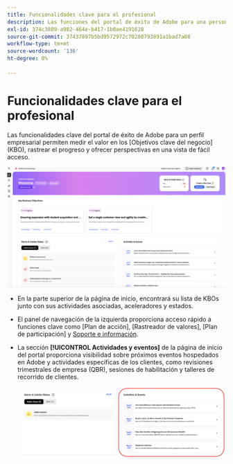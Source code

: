 ```yaml
---
title: Funcionalidades clave para el profesional
description: Las funciones del portal de éxito de Adobe para una persona de negocios permiten medir el valor en objetivos clave del negocio, rastrear el progreso y ofrecer perspectivas en una vista de fácil acceso.
exl-id: 374c3809-a982-464e-b417-1b0ae4191628
source-git-commit: 37437897b5bd9572972c70280793891a1bad7a08
workflow-type: tm+mt
source-wordcount: '136'
ht-degree: 0%

---
```


# Funcionalidades clave para el profesional

Las funcionalidades clave del portal de éxito de Adobe para un perfil empresarial permiten medir el valor en los [Objetivos clave del negocio] (KBO), rastrear el progreso y ofrecer perspectivas en una vista de fácil acceso.

![adobe-success-portal-for-business-persona-overview](/help/adobe-success-portal/assets/overview-and-business-persona-overview.png)

* En la parte superior de la página de inicio, encontrará su lista de KBOs junto con sus actividades asociadas, aceleradores y estados.
* El panel de navegación de la izquierda proporciona acceso rápido a funciones clave como [Plan de acción], [Rastreador de valores], [Plan de participación] y [Soporte e información](/help/adobe-success-portal/technical-persona/support-and-insights/support-and-insights-overview.md).
* La sección **[!UICONTROL Actividades y eventos]** de la página de inicio del portal proporciona visibilidad sobre próximos eventos hospedados en Adobe y actividades específicas de los clientes, como revisiones trimestrales de empresa (QBR), sesiones de habilitación y talleres de recorrido de clientes.

  ![actividades y eventos](/help/adobe-success-portal/assets/activities-and-events.png)

